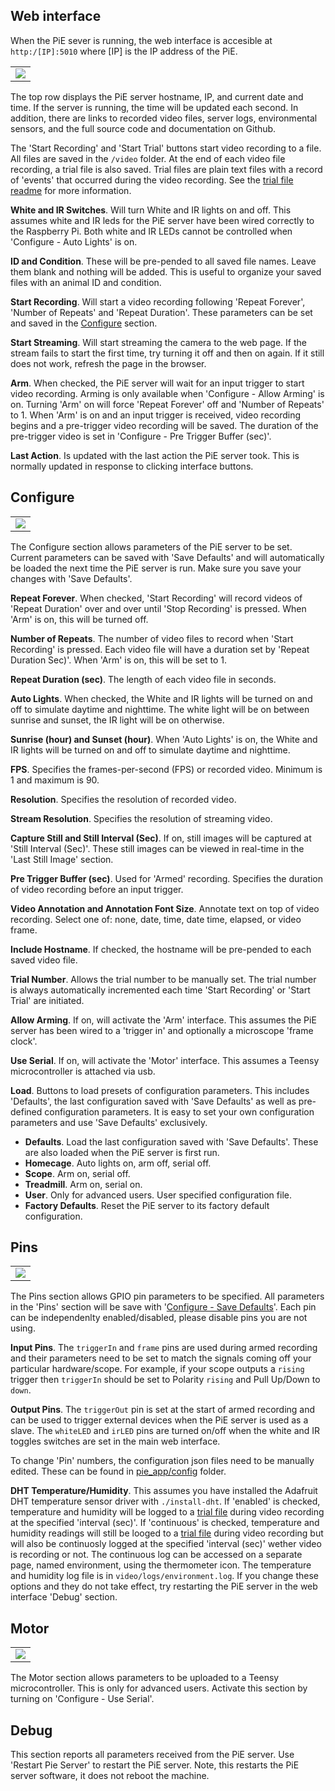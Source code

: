 ## Web interface

When the PiE sever is running, the web interface is accesible at `http:/[IP]:5010` where [IP] is the IP address of the PiE.

<A id="web-main"></a>

<table><tr><td>
<IMG SRC="../img/web/web_main.png">
</td></tr></table>

The top row displays the PiE server hostname, IP, and current date and time. If the server is running, the time will be updated each second. In addition, there are links to recorded video files, server logs, environmental sensors, and the full source code and documentation on Github.

The 'Start Recording' and 'Start Trial' buttons start video recording to a file. All files are saved in the `/video` folder. At the end of each video file recording, a trial file is also saved. Trial files are plain text files with a record of 'events' that occurred during the video recording. See the [trial file readme](trial-file.md) for more information.
 
**White and IR Switches**. Will turn White and IR lights on and off. This assumes white and IR leds for the PiE server have been wired correctly to the Raspberry Pi. Both white and IR LEDs cannot be controlled when 'Configure - Auto Lights' is on.

**ID and Condition**. These will be pre-pended to all saved file names. Leave them blank and nothing will be added. This is useful to organize your saved files with an animal ID and condition.

**Start Recording**. Will start a video recording following 'Repeat Forever', 'Number of Repeats' and 'Repeat Duration'. These parameters can be set and saved in the [Configure](#web-configure) section. 

**Start Streaming**. Will start streaming the camera to the web page. If the stream fails to start the first time, try turning it off and then on again. If it still does not work, refresh the page in the browser.

**Arm**. When checked, the PiE server will wait for an input trigger to start video recording. Arming is only available when 'Configure - Allow Arming' is on. Turning 'Arm' on will force 'Repeat Forever' off and 'Number of Repeats' to 1. When 'Arm' is on and an input trigger is received, video recording begins and a pre-trigger video recording will be saved. The duration of the pre-trigger video is set in 'Configure - Pre Trigger Buffer (sec)'.

**Last Action**. Is updated with the last action the PiE server took. This is normally updated in response to clicking interface buttons.


<A id="web-configure"></a>

## Configure

<table><tr><td>
<IMG SRC="../img/web/web_config.png">
</td></tr></table>

The Configure section allows parameters of the PiE server to be set. Current parameters can be saved with 'Save Defaults' and will automatically be loaded the next time the PiE server is run. Make sure you save your changes with 'Save Defaults'.

**Repeat Forever**. When checked, 'Start Recording' will record videos of 'Repeat Duration' over and over until 'Stop Recording' is pressed. When 'Arm' is on, this will be turned off.

**Number of Repeats**. The number of video files to record when 'Start Recording' is pressed. Each video file will have a duration set by 'Repeat Duration Sec)'. When 'Arm' is on, this will be set to 1.

**Repeat Duration (sec)**. The length of each video file in seconds.

**Auto Lights**. When checked, the White and IR lights will be turned on and off to simulate daytime and nighttime. The white light will be on between sunrise and sunset, the IR light will be on otherwise.

**Sunrise (hour) and Sunset (hour)**. When 'Auto Lights' is on, the White and IR lights will be turned on and off to simulate daytime and nighttime.

**FPS**. Specifies the frames-per-second (FPS) or recorded video. Minimum is 1 and maximum is 90.

**Resolution**. Specifies the resolution of recorded video.

**Stream Resolution**. Specifies the resolution of streaming video.

**Capture Still and Still Interval (Sec)**. If on, still images will be captured at 'Still Interval (Sec)'. These still images can be viewed in real-time in the 'Last Still Image' section.

**Pre Trigger Buffer (sec)**. Used for 'Armed' recording. Specifies the duration of video recording before an input trigger.

**Video Annotation and Annotation Font Size**. Annotate text on top of video recording. Select one of: none, date, time, date time, elapsed, or video frame.

**Include Hostname**. If checked, the hostname will be pre-pended to each saved video file.

**Trial Number**. Allows the trial number to be manually set. The trial number is always automatically incremented each time 'Start Recording' or 'Start Trial' are initiated.

**Allow Arming**. If on, will activate the 'Arm' interface. This assumes the PiE server has been wired to a 'trigger in' and optionally a microscope 'frame clock'.

**Use Serial**. If on, will activate the 'Motor' interface. This assumes a Teensy microcontroller is attached via usb.

**Load**. Buttons to load presets of configuration parameters. This includes 'Defaults',  the last configuration saved with 'Save Defaults' as well as pre-defined configuration parameters. It is easy to set your own configuration parameters and use 'Save Defaults' exclusively.

 - **Defaults**. Load the last configuration saved with 'Save Defaults'. These are also loaded when the PiE server is first run.
 - **Homecage**. Auto lights on, arm off, serial off.
 - **Scope**. Arm on, serial off.
 - **Treadmill**. Arm on, serial on.
 - **User**. Only for advanced users. User specified configuration file. 
 - **Factory Defaults**.  Reset the PiE server to its factory default configuration.

<A id="web-pins"></a>

## Pins

<table><tr><td>
<IMG SRC="../img/web/web_pins.png">
</td></tr></table>

The Pins section allows GPIO pin parameters to be specified. All parameters in the 'Pins' section will be save with '[Configure - Save Defaults](#web-configure)'. Each pin can be independenlty enabled/disabled, please disable pins you are not using.

**Input Pins**. The `triggerIn` and `frame` pins are used during armed recording and their parameters need to be set to match the signals coming off your particular hardware/scope. For example, if your scope outputs a `rising` trigger then `triggerIn` should be set to Polarity `rising` and Pull Up/Down to `down`.

**Output Pins**. The `triggerOut` pin is set at the start of armed recording and can be used to trigger external devices when the PiE server is used as a slave. The `whiteLED` and `irLED` pins are turned on/off when the white and IR toggles switches are set in the main web interface.

To change 'Pin' numbers, the configuration json files need to be manually edited. These can be found in [pie_app/config](pie_app/config) folder.

**DHT Temperature/Humidity**. This assumes you have installed the Adafruit DHT temperature sensor driver with `./install-dht`. If 'enabled' is checked, temperature and humidity will be logged to a [trial file](trial-file.md) during video recording at the specified 'interval (sec)'. If 'continuous' is checked, temperature and humidity readings will still be looged to a [trial file](trial-file.md) during video recording but will also be continuosly logged at the specified 'interval (sec)' wether video is recording or not. The continuous log can be accessed on a separate page, named environment, using the thermometer icon. The temperature and humidity log file is in `video/logs/environment.log`. If you change these options and they do not take effect, try restarting the PiE server in the web interface 'Debug' section.

<A id="web-motor"></a>

## Motor

<table><tr><td>
<IMG SRC="../img/web/web_motor.png">
</td></tr></table>

The Motor section allows parameters to be uploaded to a Teensy microcontroller. This is only for advanced users. Activate this section by turning on 'Configure - Use Serial'.

## Debug

This section reports all parameters received from the PiE server. Use 'Restart Pie Server' to restart the PiE server. Note, this restarts the PiE server software, it does not reboot the machine.

